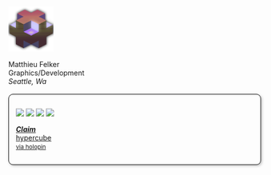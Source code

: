 <!-- width 100% -->
<div style="width: 100%; display: flex; flex-direction: column;">
<img src="./public/isoBlock.png" style="width: 90px;"><br>Matthieu Felker<br>Graphics/Development <br><i>Seattle, Wa</i><br> 

<div style="border: 1px solid black; padding: 1em; border-radius: 9px; box-shadow:  2px 2px 5px #bebebe,
             -2px -2px 5px #ffffff;">

[![](https://img.shields.io/badge/--blue?style=social&logo=LinkedIn)](https://www.linkedin.com/in/matthieufelker/)  [![](https://img.shields.io/badge/--blue?style=social&logo=Steam)](https://steamcommunity.com/id/CBNTC1/) [![](https://img.shields.io/badge/--blue?style=social&logo=Twitter)](https://twitter.com/fattmelker)  [![](https://img.shields.io/badge/--blue?style=social&logo=Discord)](https://discordapp.com/users/globz#6294) <br>


 [***Claim***  <br>hypercube <small><br>via holopin</small> ](holopin.io/collect/clfcyjs6024540fjuc2sqb27w "Claim Hypercube Interconnection Network")


</div>

